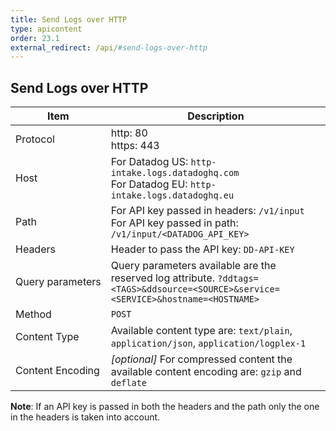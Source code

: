 ```yaml
---
title: Send Logs over HTTP
type: apicontent
order: 23.1
external_redirect: /api/#send-logs-over-http
---
```


## Send Logs over HTTP

| Item             | Description                                                                                                           |
| ------           | ---------                                                                                                             |
| Protocol         | http: 80<br>https: 443                                                                                                |
| Host             | For Datadog US: `http-intake.logs.datadoghq.com` <br> For Datadog EU: `http-intake.logs.datadoghq.eu`                 |
| Path             | For API key passed in headers: `/v1/input`<br> For API key passed in path: `/v1/input/<DATADOG_API_KEY>`              |
| Headers          | Header to pass the API key: `DD-API-KEY`                                                                              |
| Query parameters | Query parameters available are the reserved log attribute. `?ddtags=<TAGS>&ddsource=<SOURCE>&service=<SERVICE>&hostname=<HOSTNAME>` |
| Method           | `POST`                                                                                                                |
| Content Type     | Available content type are: `text/plain`, `application/json`, `application/logplex-1`                                 |
| Content Encoding | *[optional]* For compressed content the available content encoding are: `gzip` and `deflate`
**Note**: If an API key is passed in both the headers and the path only the one in the headers is taken into account.
